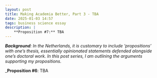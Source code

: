 ```yaml
---
layout: post
title: Making Academia Better, Part 3 - TBA
date: 2025-01-03 14:57
tags: business science essay
description: |
    **Proposition #7:** TBA
---
```


_**Background**: In the Netherlands, it is customary to include ‘propositions’ with one’s thesis, essentially opinionated statements defended alongside one’s doctoral work. In this post series, I am outlining the arguments supporting my propositions._

_**Proposition #6**: TBA
